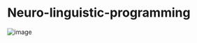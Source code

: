 # Neuro-linguistic-programming

![image](https://user-images.githubusercontent.com/39873021/150597887-fcf3a6a6-54c4-4904-a16f-b7bd7faaf5c6.png)
